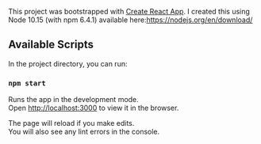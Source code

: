 This project was bootstrapped with [Create React App](https://github.com/facebook/create-react-app). I created this using Node 10.15 (with npm 6.4.1) available here:<https://nodejs.org/en/download/>

## Available Scripts

In the project directory, you can run:

### `npm start`

Runs the app in the development mode.<br>
Open [http://localhost:3000](http://localhost:3000) to view it in the browser.

The page will reload if you make edits.<br>
You will also see any lint errors in the console.


